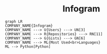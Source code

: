 <h1 align="center">Infogram</h1>

```mermaid
graph LR
COMPANY_NAME{Infogram}
COMPANY_NAME ---> U{Users} ---> UN[3]
COMPANY_NAME ---> R{Repositories} ---> RN[11]
COMPANY_NAME ---> G{Gists} ---> GN[6]
COMPANY_NAME ---> ML{Most Used<br>Languages}
ML --> Python[Python]
```
